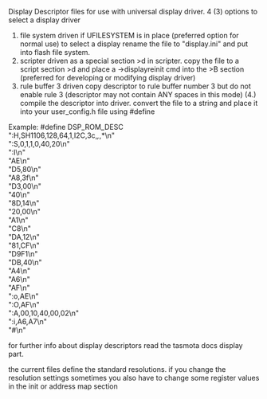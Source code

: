 Display Descriptor files for use with universal display driver.
4 (3) options to select a display driver

1. file system driven if UFILESYSTEM is in place (preferred option for normal use)
  to select a display rename the file to "display.ini" and put into flash file system.
2. scripter driven as a special section >d in scripter.
  copy the file to a script section >d and place a ->displayreinit cmd into the >B section
  (preferred for developing or modifying display driver)
3. rule buffer 3 driven
  copy descriptor to rule buffer number 3 but do not enable rule 3
  (descriptor may not contain ANY spaces in this mode)
(4.) compile the descriptor into driver.
  convert the file to a string and place it into your user_config.h file using #define

  Example:
    #define DSP_ROM_DESC \
":H,SH1106,128,64,1,I2C,3c,*,*,*\n" \
":S,0,1,1,0,40,20\n" \
":I\n" \
"AE\n" \
"D5,80\n" \
"A8,3f\n" \
"D3,00\n" \
"40\n" \
"8D,14\n" \
"20,00\n" \
"A1\n" \
"C8\n" \
"DA,12\n" \
"81,CF\n" \
"D9F1\n" \
"DB,40\n" \
"A4\n" \
"A6\n" \
"AF\n" \
":o,AE\n" \
":O,AF\n" \
":A,00,10,40,00,02\n" \
":i,A6,A7\n" \
"#\n"



for further info about display descriptors read the tasmota docs display part.

the current files define the standard resolutions. if you change the resolution settings
sometimes you also have to change some register values in the init or address map section
